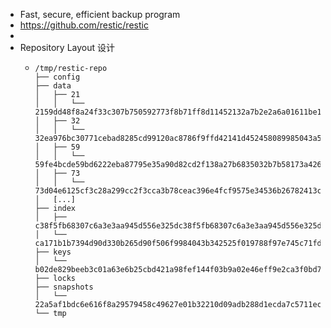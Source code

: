 - Fast, secure, efficient backup program
- https://github.com/restic/restic
-
- Repository Layout 设计
	- ```text
	  /tmp/restic-repo
	  ├── config
	  ├── data
	  │   ├── 21
	  │   │   └── 2159dd48f8a24f33c307b750592773f8b71ff8d11452132a7b2e2a6a01611be1
	  │   ├── 32
	  │   │   └── 32ea976bc30771cebad8285cd99120ac8786f9ffd42141d452458089985043a5
	  │   ├── 59
	  │   │   └── 59fe4bcde59bd6222eba87795e35a90d82cd2f138a27b6835032b7b58173a426
	  │   ├── 73
	  │   │   └── 73d04e6125cf3c28a299cc2f3cca3b78ceac396e4fcf9575e34536b26782413c
	  │   [...]
	  ├── index
	  │   ├── c38f5fb68307c6a3e3aa945d556e325dc38f5fb68307c6a3e3aa945d556e325d
	  │   └── ca171b1b7394d90d330b265d90f506f9984043b342525f019788f97e745c71fd
	  ├── keys
	  │   └── b02de829beeb3c01a63e6b25cbd421a98fef144f03b9a02e46eff9e2ca3f0bd7
	  ├── locks
	  ├── snapshots
	  │   └── 22a5af1bdc6e616f8a29579458c49627e01b32210d09adb288d1ecda7c5711ec
	  └── tmp
	  ```